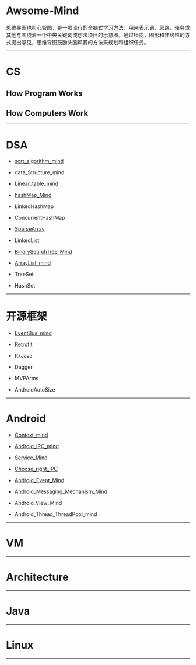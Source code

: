 # Awsome-Mind

思维导图也叫心智图，是一项流行的全脑式学习方法，用来表示词，思路，任务或其他与围绕着一个中央关键词或想法项目的示意图。通过径向，图形和非线性的方式提出意见，思维导图鼓励头脑风暴的方法来规划和组织任务。

------------------

# CS

## How Program Works


## How Computers Work

--------------------------

# DSA

* [sort_algorithm_mind](https://github.com/xianfeng92/Awsome-Mind/blob/master/images/sort_algorithm.png)

* data_Structure_mind

* [Linear_table_mind](https://github.com/xianfeng92/Awsome-Mind/blob/master/images/Linear_table_mind.png)

* [hashMap_Mind](https://github.com/xianfeng92/Awsome-Mind/blob/master/images/hashMap_Mind.png)

* LinkedHashMap

* ConcurrentHashMap

* [SparseArray](https://github.com/xianfeng92/Awsome-Mind/blob/master/images/SparseArray_mind.png)

* LinkedList

* [BinarySearchTree_Mind](https://github.com/xianfeng92/Awsome-Mind/blob/master/images/BinarySearchTree_Mind.png)

* [ArrayList_mind](https://github.com/xianfeng92/Awsome-Mind/blob/master/images/ArrayList_mind.png)

* TreeSet

* HashSet

-------------------

# 开源框架

* [EventBus_mind](https://github.com/xianfeng92/Awsome-Android/blob/master/images/EventBus_mind.png)

* Retrofit

* RxJava

* Dagger

* MVPArms

* AndroidAutoSize

------------------

# Android

* [Context_mind](https://github.com/xianfeng92/Awsome-Mind/blob/master/images/Context_mind.png)

* [Android_IPC_mind](https://github.com/xianfeng92/Awsome-Mind/blob/master/images/Android_IPC_mind.png)

* [Service_Mind](https://github.com/xianfeng92/Awsome-Mind/blob/master/images/Service_Mind.png)

* [Choose_right_IPC](https://github.com/xianfeng92/Awsome-Mind/blob/master/images/Choose_right_IPC.png)

* [Android_Event_Mind](https://github.com/xianfeng92/Awsome-Mind/blob/master/images/Android_Event_Mind.png)

* [Android_Messaging_Mechanism_Mind](https://github.com/xianfeng92/Awsome-Mind/blob/master/images/Android_Messaging_Mechanism_Mind.png)

* Android_View_Mind

* Android_Thread_ThreadPool_mind

------------------------
# VM

------------------------
# Architecture

------------------------

# Java

-------------------
# Linux

-------------------





